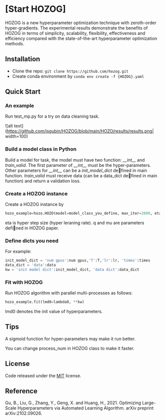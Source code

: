 # [Start HOZOG]

HOZOG is a new hyperparameter optimization technique  with zeroth-order hyper-gradients. The experimental results demonstrate the benefits of  HOZOG in terms of simplicity, scalability, flexibility, effectiveness and efficiency compared with the state-of-the-art hyperparameter optimization methods.

## Installation

- Clone the repo: `git clone https://github.com/hozog.git`
- Create conda environment by `conda env create -f {HOZOG}.yaml`

## Quick Start

### An example

Run test_mp.py for a try on data cleaning task.

![alt text](https://github.com/jsgubin/HOZOG/blob/main/HOZO/results/results.png| width=100)

### Build a model class in Python

Build a model for task, the model must have two function: *\_\_int\_\_* and *train_valid*. The first parameter of *\_\_int\_\_* must be the hyper-parameters. Other parameters for *\_\_int\_\_* can be a *init_model_dict* defined in main function. *train_valid* must receive data (can be a data_dict defined in main function) and return a validation loss.

### Create a HOZOG instance

Create a HOZOG instance by 

```python
hozo_example=hozo.HOZO(model=model_class_you_define, max_iter=2000, eta=40, q=5, mu=1e-3). 
```

eta is hyper step size (hyper leraning rate). q and mu are parameters defined in HOZOG paper.

### Define dicts you need

For example:

```python
init_model_dict = 'num gpus':num gpus,'T':T,'lr':lr, 'times':times
data_dict = 'data':data
kw = 'init model dict':init_model_dict, 'data dict':data_dict
```

### Fit with HOZOG

Run HOZOG algorithm with parallel multi-processes as follows:

```python
hozo_example.fit(lmd0=lambda0, **kw) 
```

lmd0 denotes the init value of hyperparameters.

## Tips

A sigmoid function for hyper-parameters may make it run better.

You can change process_num in HOZOG class to make it faster.

## License

Code released under the [MIT](https://github.com/) license.

## Reference
Gu, B., Liu, G., Zhang, Y., Geng, X. and Huang, H., 2021. Optimizing Large-Scale Hyperparameters via Automated Learning Algorithm. arXiv preprint arXiv:2102.09026.
